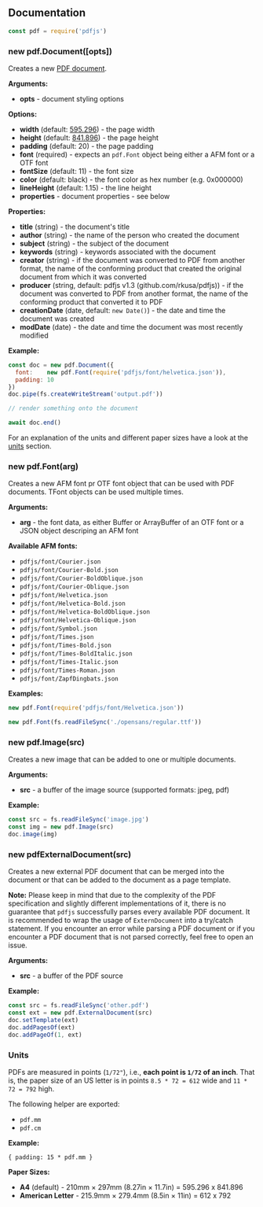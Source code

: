 ## Documentation

```js
const pdf = require('pdfjs')
```

### new pdf.Document([opts])

Creates a new [PDF document](document.md).

**Arguments:**

- **opts** - document styling options

**Options:**

- **width** (default: [595.296](#units)) - the page width
- **height** (default: [841.896](#units)) - the page height
- **padding** (default: 20) - the page padding
- **font** (required) - expects an `pdf.Font` object being either a AFM font or a OTF font
- **fontSize** (default: 11) - the font size
- **color** (default: black) - the font color as hex number (e.g. 0x000000)
- **lineHeight** (default: 1.15) - the line height
- **properties** - document properties - see below

**Properties:**

- **title** (string) - the document's title
- **author** (string) - the name of the person who created the document
- **subject** (string) - the subject of the document
- **keywords** (string) - keywords associated with the document
- **creator** (string) - if the document was converted to PDF from another format, the name of the conforming product that created the original document from which it was converted
- **producer** (string, default: pdfjs v1.3 (github.com/rkusa/pdfjs)) -  if the document was converted to PDF from another format, the name of the conforming product that converted it to PDF
- **creationDate** (date, default: `new Date()`) - the date and time the document was created
- **modDate** (date) - the date and time the document was most recently modified

**Example:**

```js
const doc = new pdf.Document({
  font:    new pdf.Font(require('pdfjs/font/helvetica.json')),
  padding: 10
})
doc.pipe(fs.createWriteStream('output.pdf'))

// render something onto the document

await doc.end()
```

For an explanation of the units and different paper sizes have a look at the [units](#units) section.

### new pdf.Font(arg)

Creates a new AFM font pr OTF font object that can be used with PDF documents. TFont objects can be used multiple times.

**Arguments:**

- **arg** - the font data, as either Buffer or ArrayBuffer of an OTF font or a JSON object descriping an AFM font

**Available AFM fonts:**

- `pdfjs/font/Courier.json`
- `pdfjs/font/Courier-Bold.json`
- `pdfjs/font/Courier-BoldOblique.json`
- `pdfjs/font/Courier-Oblique.json`
- `pdfjs/font/Helvetica.json`
- `pdfjs/font/Helvetica-Bold.json`
- `pdfjs/font/Helvetica-BoldOblique.json`
- `pdfjs/font/Helvetica-Oblique.json`
- `pdfjs/font/Symbol.json`
- `pdfjs/font/Times.json`
- `pdfjs/font/Times-Bold.json`
- `pdfjs/font/Times-BoldItalic.json`
- `pdfjs/font/Times-Italic.json`
- `pdfjs/font/Times-Roman.json`
- `pdfjs/font/ZapfDingbats.json`

**Examples:**

```js
new pdf.Font(require('pdfjs/font/Helvetica.json'))
```

```js
new pdf.Font(fs.readFileSync('./opensans/regular.ttf'))
```

### new pdf.Image(src)

Creates a new image that can be added to one or multiple documents.

**Arguments:**

- **src** - a buffer of the image source (supported formats: jpeg, pdf)

**Example:**

```js
const src = fs.readFileSync('image.jpg')
const img = new pdf.Image(src)
doc.image(img)
```

### new pdfExternalDocument(src)

Creates a new external PDF document that can be merged into the document or that can be added to the document as a page template.

**Note:** Please keep in mind that due to the complexity of the PDF specification and slightly different implementations of it, there is no guarantee that `pdfjs` successfully parses every available PDF document. It is recommended to wrap the usage of `ExternDocument` into a try/catch statement. If you encounter an error while parsing a PDF document or if you encounter a PDF document that is not parsed correctly, feel free to open an issue.

**Arguments:**

- **src** - a buffer of the PDF source

**Example:**

```js
const src = fs.readFileSync('other.pdf')
const ext = new pdf.ExternalDocument(src)
doc.setTemplate(ext)
doc.addPagesOf(ext)
doc.addPageOf(1, ext)
```

### Units

PDFs are measured in points (`1/72"`), i.e., **each point is `1/72` of an inch**. That is, the paper size of an US letter is in points `8.5 * 72 = 612` wide and `11 * 72 = 792` high.

The following helper are exported:

- `pdf.mm`
- `pdf.cm`

**Example:**

```
{ padding: 15 * pdf.mm }
```

**Paper Sizes:**

- **A4** (default) - 210mm × 297mm (8.27in × 11.7in) = 595.296 x 841.896
- **American Letter** - 215.9mm × 279.4mm (8.5in × 11in) = 612 x 792

